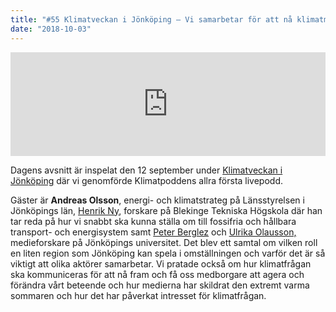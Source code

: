 ```yaml
---
title: "#55 Klimatveckan i Jönköping – Vi samarbetar för att nå klimatmålen"
date: "2018-10-03"
---
```


<iframe src="https://w.soundcloud.com/player/?url=https%3A//api.soundcloud.com/tracks/509047137&amp;color=%23001665&amp;auto_play=false&amp;hide_related=false&amp;show_comments=true&amp;show_user=true&amp;show_reposts=false&amp;show_teaser=true" width="100%" height="166" frameborder="no" scrolling="no"></iframe>

Dagens avsnitt är inspelat den 12 september under [Klimatveckan i Jönköping](https://klimatveckan.klimatradet.se/) där vi genomförde Klimatpoddens allra första livepodd.

Gäster är **Andreas Olsson**, energi- och klimatstrateg på Länsstyrelsen i Jönköpings län, [Henrik Ny](https://www.bth.se/staff/henrik-ny-hny/), forskare på Blekinge Tekniska Högskola där han tar reda på hur vi snabbt ska kunna ställa om till fossifria och hållbara transport- och energisystem samt [Peter Berglez](https://ju.se/forskning/manadens-forskare/manadens-forskare/2016-06-01-peter-berglez.html) och [Ulrika Olausson,](https://ju.se/personinfo.html?sign=olaulr) medieforskare på Jönköpings universitet. Det blev ett samtal om vilken roll en liten region som Jönköping kan spela i omställningen och varför det är så viktigt att olika aktörer samarbetar. Vi pratade också om hur klimatfrågan ska kommuniceras för att nå fram och få oss medborgare att agera och förändra vårt beteende och hur medierna har skildrat den extremt varma sommaren och hur det har påverkat intresset för klimatfrågan.
